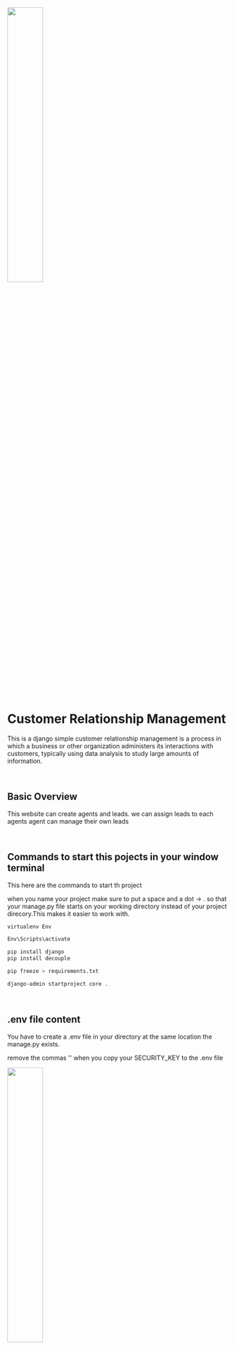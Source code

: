 
<img src="https://github.com/beniman8/content-management-system/blob/main/django_crm.png" width=40%>

# Customer Relationship Management
This is a django simple customer relationship management is a process in which a business or other organization administers its interactions with customers, typically using data analysis to study large amounts of information.


<br>

## Basic Overview
This website can create agents and leads. 
we can assign leads to each agents
agent can manage their own leads 


<br>

## Commands to start this pojects in your window terminal

This here are the commands to start th project

when you name your project make sure to put a space and a dot -> . 
so that your manage.py file starts on your working directory instead of 
your project direcory.This makes it easier to work with.

```bash
virtualenv Env

Env\Scripts\activate    

pip install django
pip install decouple

pip freeze > requirements.txt

django-admin startproject core .
```

<br>

## .env file content 

You have to create a .env file in your directory at the same location the manage.py exists.

remove the commas '' when you copy your SECURITY_KEY to the .env file

<img src="https://github.com/beniman8/content-management-system/blob/main/envfilelocation.PNG" width=40%>

```.env

SECRET_KEY=paste-your-security-key-here
DEBUG=True

ALLOWED_HOSTS=127.0.0.1, localhost

NAME=your-db-name
USER=your-db-username
PASSWORD=your-db-password
HOST=your-db-host

EMAIL_HOST=your-email-host
EMAIL_PORT=your-email-port
EMAIL_HOST_PASSWORD=your-email-host-password
EMAIL_HOST_USER=your-email-host-user



```

<br>

### Setings.py

import config and Csv from decouple 
Replace your secret key, debu abd allowed host to match your .env file 

you can see now we are using config to fetch the data from our .env file.
Now we can get our secret information only in our local host or server

```python
from pathlib import Path
from decouple import config , Csv
# Build paths inside the project like this: BASE_DIR / 'subdir'.
BASE_DIR = Path(__file__).resolve().parent.parent


# Quick-start development settings - unsuitable for production
# See https://docs.djangoproject.com/en/4.1/howto/deployment/checklist/

# SECURITY WARNING: keep the secret key used in production secret!
SECRET_KEY = config('SECRET_KEY')

# SECURITY WARNING: don't run with debug turned on in production!
DEBUG = config('DEBUG', cast=bool)

ALLOWED_HOSTS = config('ALLOWED_HOSTS', cast=Csv())

```

## Runing the project locally

Make sure your virtual env is activated and run this command on your terminal.

Make sure also that you are running the command at the same directory as your manage.py folder or it won't work.

To quit project press control C on windows computer ctrl+C

```python

python manage.py runserver

```

## Creating an app

This is how to create apps.

Make sure to change app_name to the name you want your app to be

```bash

python manage.py startapp app_name
```

Once the app is created you will see it in the same directory as your project fille.
In our case in the same folder as core

Make sure to add your app into the setting installed apps in order for django to make use of your new app.

```python

# Application definition

INSTALLED_APPS = [
    'django.contrib.admin',
    'django.contrib.auth',
    'django.contrib.contenttypes',
    'django.contrib.sessions',
    'django.contrib.messages',
    'django.contrib.staticfiles',



    'app_name',
]


```

replace the app_name with the name of your app.



## Creating models

A model is data that you want stored in your database in order for you to use later on.
Thing like a person's name, email and etc

To create a model go to your new app open the folder to find the models.py file.

app_name/models.py 

Replace the ModelName to the name you wnat. 
Your model should be a singular noun  ex: boat instead of boat.

```python

from django.db import models

class ModelName(models.Model):
    first_name = models.CharField(max_length=50)
    last_name = models.CharField(max_length=50)
    age = models.IntegerField(default=0)

```

After your model has been created , you need to migrate it in your database.

Run these commands on your terminal to migrate your new model in to your database.

hint: Django comes with an sqlite3 database that we use in local development.


```python
python manage.py makemigrations
python manage.py migrate
```

Result:

check the folder : app_name/migrations/0001_initial.py

```results

# Generated by Django 3.2.5 on 2022-09-25 18:18

from django.db import migrations, models


class Migration(migrations.Migration):

    initial = True

    dependencies = [
    ]

    operations = [
        migrations.CreateModel(
            name='ModelName',
            fields=[
                ('id', models.BigAutoField(auto_created=True, primary_key=True, serialize=False, verbose_name='ID')),
                ('first_name', models.CharField(max_length=50)),
                ('last_name', models.CharField(max_length=50)),
                ('age', models.IntegerField(default=0)),
            ],
        ),
    ]


```

This is what django will passed down to your detabase.